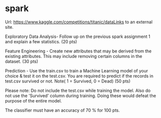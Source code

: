# spark
Url: https://www.kaggle.com/competitions/titanic/dataLinks to an external site.


Exploratory Data Analysis- Follow up on the previous spark assignment 1 and explain a few statistics. (20 pts)

Feature Engineering - Create new attributes that may be derived from the existing attributes. This may include removing certain columns in the dataset. (30 pts)

Prediction - Use the train.csv to train a Machine Learning model of your choice & test it on the test.csv. You are required to predict if the records in test.csv survived or not. Note( 1 = Survived, 0 = Dead) (50 pts)

Please note: Do not include the test.csv while training the model. Also do not use the 'Survived' column during training. Doing these would defeat the purpose of the entire model.

 

The classifier must have an accuracy of 70 % for 100 pts.
